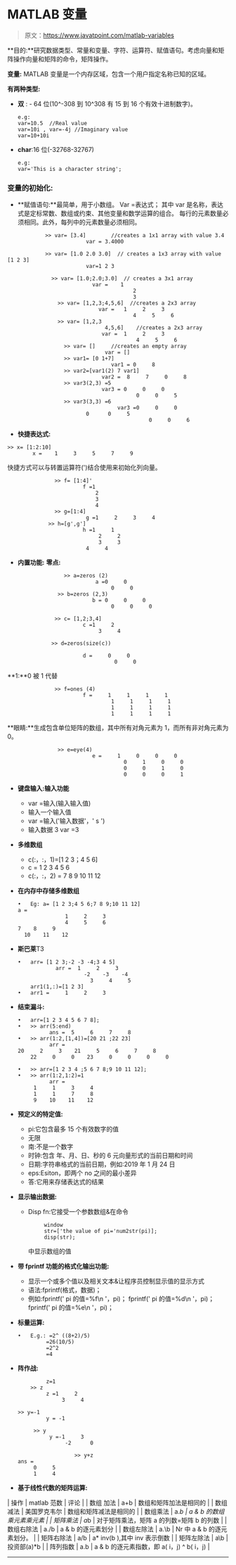 # MATLAB 变量

> 原文：<https://www.javatpoint.com/matlab-variables>

**目的:**研究数据类型、常量和变量、字符、运算符、赋值语句。考虑向量和矩阵操作向量和矩阵的命令，矩阵操作。

**变量:** MATLAB 变量是一个内存区域，包含一个用户指定名称已知的区域。

**有两种类型:**

*   **双** : - 64 位(10^-308 到 10^308 有 15 到 16 个有效十进制数字)。

    ```
    e.g:
    var=10.5  //Real value
    var=10i , var=-4j //Imaginary value 
    var=10+10i
    ```

*   **char**:16 位(-32768-32767)

    ```
    e.g:
    var='This is a character string';
    ```

### 变量的初始化:

*   **赋值语句:**最简单，用于小数组。
    Var =表达式；
    其中 var 是名称，表达式是定标常数、数组或约束、其他变量和数学运算的组合。
    每行的元素数量必须相同。此外，每列中的元素数量必须相同。

```
            >> var= [3.4]        //creates a 1x1 array with value 3.4
                         var = 3.4000

            >> var= [1.0 2.0 3.0]  // creates a 1x3 array with value [1 2 3] 
                         var=1 2 3

              >> var= [1.0;2.0;3.0]  // creates a 3x1 array 
                           var =    1
                                        2
                                        3
                >> var= [1,2,3;4,5,6]  //creates a 2x3 array
                             var =   1     2     3
                                        4     5     6
                >> var= [1,2,3
                               4,5,6]    //creates a 2x3 array
                              var =  1     2     3 
                                         4     5     6
                  >> var= []     //creates an empty array 
                               var = []
                  >> var1= [0 1+7]
                                 var1 = 0     8
                  >> var2=[var1(2) 7 var1]
                              var2 =  8     7     0     8
                  >> var3(2,3) =5
                              var3 = 0     0     0
                                         0     0     5
                  >> var3(3,3) =6
                                   var3 =0     0     0
                         0      0     5
                                             0     0     6

```

*   **快捷表达式:**

```
>> x= [1:2:10]
        x =    1     3     5     7     9
```

快捷方式可以与转置运算符(')结合使用来初始化列向量。

```
               >> f= [1:4]'
                        f =1
                            2
                            3
                            4
               >> g=[1:4]
                         g =1     2     3     4
             >> h=[g',g']
                        h =1     1
                             2     2
                             3     3
                         4     4
```

*   **内置功能:**
    **零点:**

```
                  >> a=zeros (2)
                            a =0     0
                                 0     0
                >> b=zeros (2,3)
                           b = 0     0     0
                                 0     0     0

               >> c= [1,2;3,4]
                        c =1     2
                             3     4

              >> d=zeros(size(c))

                        d =     0     0
                                  0     0
```

**1:**0 被 1 代替

```
               >> f=ones (4)
                        f =     1     1     1     1
                                 1     1     1     1
                                 1     1     1     1
                                 1     1     1     1
```

**眼睛:**生成包含单位矩阵的数组，其中所有对角元素为 1，而所有非对角元素为 0。

```
                >> e=eye(4)
                           e =     1     0     0     0
                                     0     1     0     0
                                     0     0     1     0
                                     0     0     0     1
```

*   **键盘输入:输入功能**
    *   var =输入(输入输入值)
    *   输入一个输入值
    *   var =输入('输入数据'，' s ')
    *   输入数据 3
        var =3
*   **多维数组**
    *   c(:，:，1)=[1 2 3；4 5 6]
    *   c = 1 2 3
        4 5 6
    *   c(:，:，2) = 7 8 9
        10 11 12
*   **在内存中存储多维数组**

    ```
    •	Eg: a= [1 2 3;4 5 6;7 8 9;10 11 12]
    a =
                   1     2     3
                   4     5     6
    7	 8     9
      10    11    12
    ```

*   **斯巴莱**T3

    ```
    •	arr= [1 2 3;-2 -3 -4;3 4 5]
                arr =  1     2     3
                         -2    -3    -4
                           3     4     5
    	arr1(1,:)=[1 2 3]
    •	arr1 =     1     2     3
    ```

*   **结束漏斗:**

    ```
    •	arr=[1 2 3 4 5 6 7 8];
    •	>> arr(5:end)
              ans =  5     6     7     8
    •	>> arr(1:2,[1,4])=[20 21 ;22 23]
              arr =
    20	   2     3    21     5     6     7     8
        22     0     0    23     0     0     0     0

    •	>> arr=[1 2 3 4 ;5 6 7 8;9 10 11 12];
    •	>> arr(1:2,1:2)=1
              arr =
         1     1     3     4
         1     1     7     8
         9    10    11    12
    ```

*   **预定义的特定值:**
    *   pi:它包含最多 15 个有效数字的值
    *   无限
    *   南:不是一个数字
    *   时钟:包含
        年、月、日、秒的 6 元向量形式的当前日期和时间
    *   日期:字符串格式的当前日期，例如:2019 年 1 月 24 日
    *   eps:Esiton，即两个 no 之间的最小差异
    *   答:它用来存储表达式的结果
*   **显示输出数据:**
    *   Disp fn:它接受一个参数数组&在命令

        ```
             window
             str=['the value of pi='num2str(pi)];
             disp(str);
        ```

        中显示数组的值
*   **带 fprintf 功能的格式化输出功能:**
    *   显示一个或多个值以及相关文本&让程序员控制显示值的显示方式
    *   语法:fprintf(格式，数据)；
    *   例如:fprintf(' pi 的值=%f\n '，pi)；
        fprintf(' pi 的值=%d\n '，pi)；
        fprintf(' pi 的值=%e\n '，pi)；
*   **标量运算:**

    ```
    •	E.g.: =2^ ((8+2)/5)
             =26(10/5)
             =2^2
             =4
    ```

*   **阵作战:**

    ```
             z=1             
        >> z
             z =1     2
                  3     4

    >> y=-1
             y = -1

         >> y
              y =-1     3
                   -2      0

                      >> y+z
    ans =
         0     5
         1     4
    ```

*   **基于线性代数的矩阵运算:**

| 操作 | matlab 范数 | 评论 |
| 数组
加法 | a+b | 数组和矩阵加法是相同的 |
| 数组减法 | 美国罗克韦尔 | 数组和矩阵减法是相同的 |
| 数组乘法 | a.*b | a & b 的数组乘元素乘元素 |
| 矩阵乘法 | a*b | 对于矩阵乘法，矩阵 a 的列数=矩阵 b 的列数 |
| 数组右除法 | a./b | a & b 的逐元素划分 |
| 数组左除法 | a.\b | Nr 中 a & b 的逐元素划分。 |
| 矩阵右除法 | a/b | a* inv(b ),其中 inv 表示倒数 |
| 矩阵左除法 | a\b | 投资部(a)*b |
| 阵列指数 | a.b | a & b 的逐元素指数，即 a( i，j) ^ b( i，j) |

* * *
